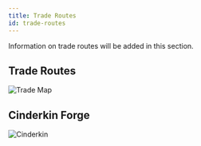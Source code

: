 ```yaml
---
title: Trade Routes
id: trade-routes
---
```


Information on trade routes will be added in this section.

## Trade Routes

![Trade Map](/img/exalted/south-sands.jpg)

## Cinderkin Forge

![Cinderkin](/img/exalted/cinderkin.jpg)